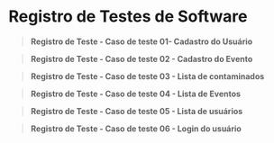 # Registro de Testes de Software

>**Registro de Teste - Caso de teste 01- Cadastro do Usuário**













>**Registro de Teste - Caso de teste 02 - Cadastro do Evento**










>**Registro de Teste - Caso de teste 03 - Lista de contaminados**










>**Registro de Teste - Caso de teste 04 - Lista de Eventos**












>**Registro de Teste - Caso de teste 05 - Lista de usuários**









>**Registro de Teste - Caso de teste 06 - Login do usuário**









 
